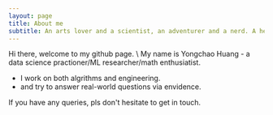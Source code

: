 ```yaml
---
layout: page
title: About me
subtitle: An arts lover and a scientist, an adventurer and a nerd. A heart full of soul to sense the beautiful world.
---
```


Hi there, welcome to my github page. \\
My name is Yongchao Huang - a data science practioner/ML researcher/math enthusiatist.

- I work on both algrithms and engineering.
- and try to answer real-world questions via envidence.


If you have any queries, pls don't hesitate to get in touch.
